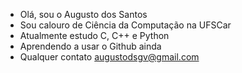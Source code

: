 - Olá, sou o Augusto dos Santos
- Sou calouro de Ciência da Computação na UFSCar
- Atualmente estudo C, C++ e Python
- Aprendendo a usar o Github ainda
- Qualquer contato augustodsgv@gmail.com


